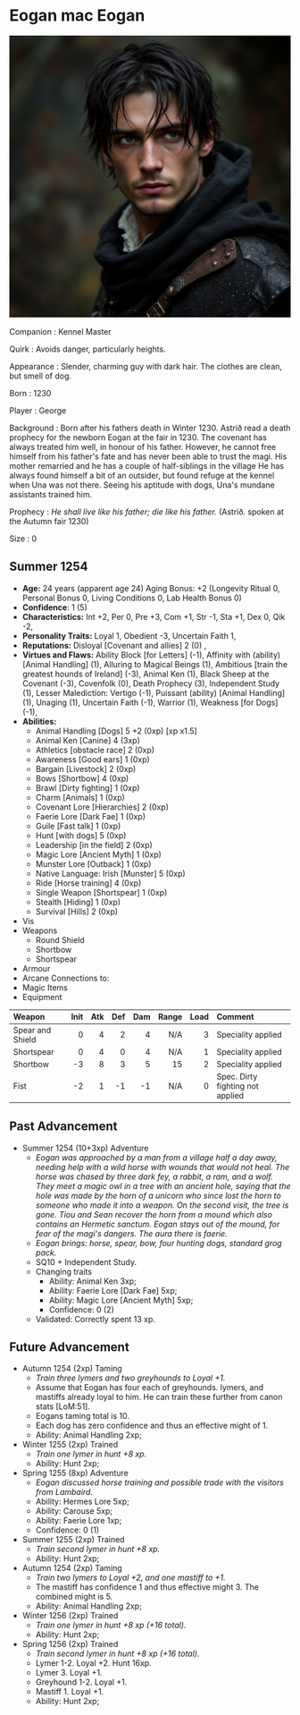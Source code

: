 # Eogan mac Eogan

![Eogan mac Eogan](../images/eogan.jpeg)

Companion
: Kennel Master

Quirk
: Avoids danger, particularly heights.

Appearance
: Slender, charming guy with dark hair. The clothes are clean, but smell of dog.

Born
: 1230

Player
: George

Background
: Born after his fathers death in Winter 1230. Astrið read a death prophecy for the newborn Eogan at the fair in 1230.  The covenant has always treated him well, in honour of his father. However, he cannot free himself from his father's fate and has never been able to trust the magi. His mother remarried and he has a couple of half-siblings in the village He has always found himself a bit of an outsider, but found refuge at the kennel when Una was not there. Seeing his aptitude with dogs, Una's mundane assistants trained him.

Prophecy
: *He shall live like his father; die like his father.*  (Astrið. spoken at the Autumn fair 1230)

Size
: 0

## Summer 1254

+ **Age:** 24 years (apparent age 24) Aging Bonus: +2 (Longevity Ritual 0, Personal Bonus 0, Living Conditions 0, Lab Health Bonus 0)
+ **Confidence**: 1 (5)
+ **Characteristics:** 
Int +2, 
Per 0, 
Pre +3, 
Com +1, 
Str -1, 
Sta +1, 
Dex 0, 
Qik -2, 
+ **Personality Traits:** 
Loyal 1, 
Obedient -3, 
Uncertain Faith 1, 
+ **Reputations:** 
Disloyal [Covenant and allies] 2 (0) , 
+ **Virtues and Flaws:** 
Ability Block [for Letters] (-1), 
Affinity with (ability) [Animal Handling] (1), 
Alluring to Magical Beings (1), 
Ambitious [train the greatest hounds of Ireland] (-3), 
Animal Ken (1), 
Black Sheep at the Covenant (-3), 
Covenfolk (0), 
Death Prophecy (3), 
Independent Study (1), 
Lesser Malediction: Vertigo (-1), 
Puissant (ability) [Animal Handling] (1), 
Unaging (1), 
Uncertain Faith (-1), 
Warrior (1), 
Weakness [for Dogs] (-1), 
+ **Abilities:**
    + Animal Handling [Dogs] 5 +2 (0xp) [xp x1.5]
    + Animal Ken [Canine] 4 (3xp)
    + Athletics [obstacle race] 2 (0xp)
    + Awareness [Good ears] 1 (0xp)
    + Bargain [Livestock] 2 (0xp)
    + Bows [Shortbow] 4 (0xp)
    + Brawl [Dirty fighting] 1 (0xp)
    + Charm [Animals] 1 (0xp)
    + Covenant Lore [Hierarchies] 2 (0xp)
    + Faerie Lore [Dark Fae] 1 (0xp)
    + Guile [Fast talk] 1 (0xp)
    + Hunt [with dogs] 5 (0xp)
    + Leadership [in the field] 2 (0xp)
    + Magic Lore [Ancient Myth] 1 (0xp)
    + Munster Lore [Outback] 1 (0xp)
    + Native Language: Irish [Munster] 5 (0xp)
    + Ride [Horse training] 4 (0xp)
    + Single Weapon [Shortspear] 1 (0xp)
    + Stealth [Hiding] 1 (0xp)
    + Survival [Hills] 2 (0xp)
+ Vis
+ Weapons
    + Round Shield
    + Shortbow
    + Shortspear
+ Armour
+ Arcane Connections to:
+ Magic Items
+ Equipment

| Weapon | Init | Atk | Def | Dam | Range | Load | Comment |
|  :- |  -: |  -: |  -: |  -: |  -: |  -: | :- |
| Spear and Shield | 0 | 4 | 2 | 4 | N/A | 3 | Speciality applied |
| Shortspear | 0 | 4 | 0 | 4 | N/A | 1 | Speciality applied |
| Shortbow | -3 | 8 | 3 | 5 | 15 | 2 | Speciality applied |
| Fist | -2 | 1 | -1 | -1 | N/A | 0 | Spec. Dirty fighting not applied |

## Past Advancement

+ Summer 1254 (10+3xp) Adventure
    + *Eogan was approached by a man from a village half a day away, needing help with a wild horse with wounds that would not heal.  The horse was chased by three dark fey, a rabbit, a ram, and a wolf.  They meet a magic owl in a tree with an ancient hole, saying that the hole was made by the horn of a unicorn who since lost the horn to someone who made it into a weapon.  On the second visit, the tree is gone.  Tiou and Sean recover the horn from a mound which also contains an Hermetic sanctum.  Eogan stays out of the mound, for fear of the magi's dangers.  The aura there is faerie.*
    + *Eogan brings: horse, spear, bow, four hunting dogs, standard grog pack.*
    + SQ10 + Independent Study.
    + Changing traits
        + Ability: Animal Ken 3xp; 
        + Ability: Faerie Lore [Dark Fae] 5xp; 
        + Ability: Magic Lore [Ancient Myth] 5xp; 
        + Confidence: 0 (2)
    + Validated: Correctly spent 13 xp.

## Future Advancement

+ Autumn 1254 (2xp) Taming
    + *Train three lymers and two greyhounds to Loyal +1.*
    + Assume that Eogan has four each of greyhounds. lymers, and mastiffs already loyal to him.  He can train these further from canon stats [LoM:51].
    + Eogans taming total is 10.
    + Each dog has zero confidence and thus an effective might of 1.
    + Ability: Animal Handling 2xp; 
+ Winter 1255 (2xp) Trained
    + *Train one lymer in hunt +8 xp.*
    + Ability: Hunt 2xp; 
+ Spring 1255 (8xp) Adventure
    + *Eogan discussed horse training and possible trade with the visitors from Lambaird.*
    + Ability: Hermes Lore 5xp; 
    + Ability: Carouse 5xp; 
    + Ability: Faerie Lore 1xp; 
    + Confidence: 0 (1)
+ Summer 1255 (2xp) Trained
    + *Train second lymer in hunt +8 xp.*
    + Ability: Hunt 2xp; 
+ Autumn 1254 (2xp) Taming
    + *Train two lymers to Loyal +2, and one mastiff to +1.*
    + The mastiff has confidence 1 and thus effective might 3. The combined might is 5.
    + Ability: Animal Handling 2xp; 
+ Winter 1256 (2xp) Trained
    + *Train one lymer in hunt +8 xp (+16 total).*
    + Ability: Hunt 2xp; 
+ Spring 1256 (2xp) Trained
    + *Train second lymer in hunt +8 xp (+16 total).*
    + Lymer 1-2. Loyal +2.  Hunt 16xp.
    + Lymer 3. Loyal +1.
    + Greyhound 1-2. Loyal +1.
    + Mastiff 1. Loyal +1.
    + Ability: Hunt 2xp; 

